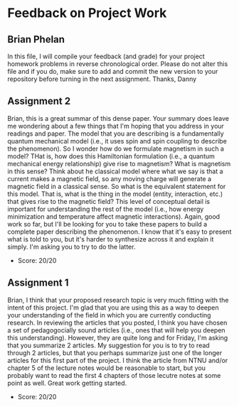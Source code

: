 # Feedback on Project Work
## Brian Phelan

In this file, I will compile your feedback (and grade) for your project homework problems in reverse chronological order. Please do not alter this file and if you do, make sure to add and commit the new version to your repository before turning in the next assignment. Thanks, Danny

## Assignment 2

Brian, this is a great summar of this dense paper. Your summary does leave me wondering about a few things that I'm hoping that you address in your readings and paper. The model that you are describing is a fundamentally quantum mechanical model (i.e., it uses spin and spin coupling to describe the phenomenon). So I wonder how do we formulate magnetism in such a model? THat is, how does this Hamiltonian formulation (i.e., a quantum mechanical energy relationship) give rise to magnetism? What is magnetism in this sense? Think about he classical model where what we say is that a current makes a magnetic field, so any moving charge will generate a magnetic field in a classical sense. So what is the equivalent statement for this model. That is, what is the thing in the model (entity, interaction, etc.) that gives rise to the magnetic field? This level of conceptual detail is important for understanding the rest of the model (i.e., how energy minimization and temperature affect magnetic interactions). Again, good work so far, but I'll be looking for you to take these papers to build a complete paper describing the phenomenon. I know that it's easy to present what is told to you, but it's harder to synthesize across it and explain it simply. I'm asking you to try to do the latter.

* Score: 20/20

## Assignment 1

Brian, I think that your proposed research topic is very much fitting with the intent of this project. I'm glad that you are using this as a way to deepen your understanding of the field in which you are currently conducting research. In reviewing the articles that you posted, I think you have chosen a set of pedagogocially sound articles (i.e., ones that will help you deepen this understanding). However, they are quite long and for Friday, I'm asking that you summarize 2 articles. My suggestion for you is to try to read through 2 articles, but that you perhaps summarize just one of the longer articles for this first part of the project. I think the article from NTNU and/or chapter 5 of the lecture notes would be reasonable to start, but you probably want to read the first 4 chapters of those lecutre notes at some point as well. Great work getting started.

* Score: 20/20
